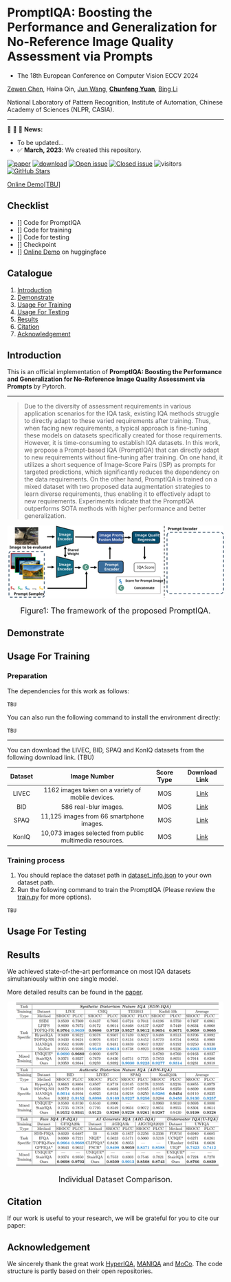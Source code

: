 # PromptIQA: Boosting the Performance and Generalization for No-Reference Image Quality Assessment via Prompts

- The 18th European Conference on Computer Vision ECCV 2024

[Zewen Chen](https://zwchen.top/), Haina Qin, [Jun Wang](), **[Chunfeng Yuan]()**, [Bing Li]()

National Laboratory of Pattern Recognition, Institute of Automation, Chinese Academy of Sciences (NLPR, CASIA).

---

:rocket:  :rocket: :rocket: **News:**
- To be updated...
- ✅ **March, 2023**: We created this repository.

[![paper](https://img.shields.io/badge/arXiv-Paper-green.svg)]()
[![download](https://img.shields.io/github/downloads/chencn2020/PromptIQA/total.svg)](https://github.com/chencn2020/PromptIQA/releases)
[![Open issue](https://img.shields.io/github/issues/chencn2020/PromptIQA)](https://github.com/chencn2020/PromptIQA/issues)
[![Closed issue](https://img.shields.io/github/issues-closed/chencn2020/PromptIQA)](https://github.com/chencn2020/PromptIQA/issues)
![visitors](https://visitor-badge.glitch.me/badge?page_id=chencn2020/PromptIQA)
[![GitHub Stars](https://img.shields.io/github/stars/chencn2020/PromptIQA?style=social)](https://github.com/chencn2020/PromptIQA)

[Online Demo[TBU]]()

## Checklist

- [] Code for PromptIQA
- [] Code for training
- [] Code for testing
- [] Checkpoint
- [] [Online Demo]() on huggingface

## Catalogue
1. [Introduction](#Introduction)
2. [Demonstrate](#Demonstrate)
3. [Usage For Training](#Training)
4. [Usage For Testing](#Testing)
5. [Results](#Results)
6. [Citation](#Citation)
7. [Acknowledgement](#Acknowledgement)


## Introduction
<div id="Introduction"></div>

This is an official implementation of **PromptIQA: Boosting the Performance and Generalization for No-Reference Image Quality Assessment via Prompts** by Pytorch.

---

> Due to the diversity of assessment requirements in various application scenarios for the IQA task, existing IQA methods struggle to directly adapt to these varied requirements after training. Thus, when facing new requirements, a typical approach is fine-tuning these models on datasets specifically created for those requirements. However, it is time-consuming to establish IQA datasets. In this work, we propose a Prompt-based IQA (PromptIQA) that can directly adapt to new requirements without fine-tuning after training. On one hand, it utilizes a short sequence of Image-Score Pairs (ISP) as prompts for targeted predictions, which significantly reduces the dependency on the data requirements. On the other hand, PromptIQA is trained on a mixed dataset with two proposed data augmentation strategies to learn diverse requirements, thus enabling it to effectively adapt to new requirements. Experiments indicate that the PromptIQA outperforms SOTA methods with higher performance and better generalization. 

<div style="display: flex; justify-content: center;">
    <img style="border-radius: 0.3125em;" 
    src="./image/framework/framework.svg" width="100%" alt=""/>
</div>
<div style="font-size: large; text-align: center;">
    <p>Figure1: The framework of the proposed PromptIQA.</p>
</div>



## Demonstrate
<div id="Demonstrate"></div>


## Usage For Training
<div id="Training"></div>

### Preparation

The dependencies for this work as follows:

```commandline
TBU
```

You can also run the following command to install the environment directly:

```commandline
TBU
```

---

You can download the LIVEC, BID, SPAQ and KonIQ datasets from the following download link. (TBU)

|        Dataset        |                        Image Number                        |  Score Type  |                                  Download Link                                  |
|:---------------------:|:----------------------------------------------------------:|:------------:|:-------------------------------------------------------------------------------:|
|         LIVEC         |     1162 images taken on a variety of mobile devices.      |     MOS      |       <a href="https://live.ece.utexas.edu/research/ChallengeDB/index.html" target="_blank">Link</a>       |
|          BID          |                   586 real-blur images.                    |     MOS      | <a href="https://github.com/zwx8981/UNIQUE#link-to-download-the-bid-dataset" target="_blank">Link</a>      |
|         SPAQ          |          11,125 images from 66 smartphone images.          |     MOS      |                     <a href="https://github.com/h4nwei/SPAQ" target="_blank">Link</a>                      |
|         KonIQ         |  10,073 images selected from public multimedia resources.  |     MOS      |           <a href="http://database.mmsp-kn.de/koniq-10k-database.html" target="_blank">Link</a>           |



### Training process

1. You should replace the dataset path in [dataset_info.json](./utils/dataset/dataset_info.json) to your own dataset path.
2. Run the following command to train the PromptIQA (Please review the [train.py](train.py) for more options).
```commandline
TBU
```


## Usage For Testing
<div id="Inference"> </div>



## Results
<div id="Results"> </div>

We achieved state-of-the-art performance on most IQA datasets simultaniously within one single model. 

More detailed results can be found in the [paper](). 

<div style="display: flex; justify-content: center;">
    <img style="border-radius: 0.3125em;" 
    src="./image/experiments/EXP1.jpg" width="100%" alt=""/>
</div>
<div style="font-size: large; text-align: center;">
    <p>Individual Dataset Comparison.</p>
</div>



## Citation
<div id="Citation"> </div>

If our work is useful to your research, we will be grateful for you to cite our paper:


## Acknowledgement
<div id="Acknowledgement"></div>

We sincerely thank the great work [HyperIQA](https://github.com/SSL92/hyperIQA), [MANIQA](https://github.com/IIGROUP/MANIQA) and [MoCo](https://github.com/facebookresearch/moco). 
The code structure is partly based on their open repositories.